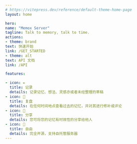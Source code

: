 ```yaml
---
# https://vitepress.dev/reference/default-theme-home-page
layout: home

hero:
name: "Memox Server"
tagline: Talk to memory, talk to time.
actions:
- theme: brand
text: 快速开始
link: /GET_STARTED
- theme: alt
text: API 文档
link: /API

features:

- icon: ✒
  title: 记录
  details: 记录记忆、想法、灵感亦或者未经整理的草稿
- icon: 📃
  title: 复盘
  details: 在任何时间地点查看过去的记忆，并对其进行修补或评论
- icon: 🥰
  title: 分享
  details: 您可将您的记忆有时效性的分享给他人
- icon: 🧱
  title: 自由
  details: 完全开源，支持自托管服务器
---
```


